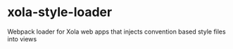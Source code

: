 # xola-style-loader

Webpack loader for Xola web apps that injects convention based style files into views
